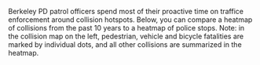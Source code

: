 Berkeley PD patrol officers spend most of their proactive time on traffice enforcement around collision hotspots. Below, you can compare a heatmap of collisions from the past 10 years to a heatmap of police stops. Note: in the collision map on the left, pedestrian, vehicle and bicycle fatalities are marked by individual dots, and all other collisions are summarized in the heatmap.